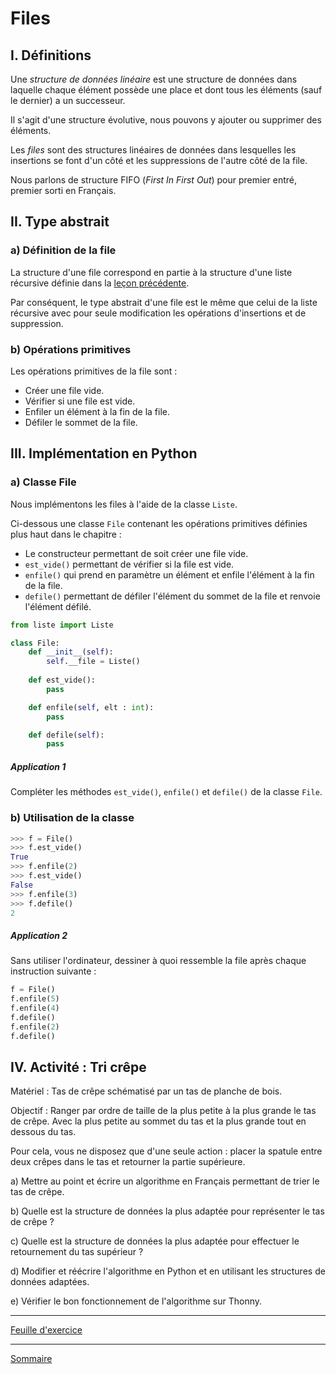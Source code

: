 # Files

## I. Définitions

Une *structure de données linéaire* est une structure de données dans laquelle chaque élément possède une place et dont tous les éléments (sauf le dernier) a un successeur.

Il s'agit d'une structure évolutive, nous pouvons y ajouter ou supprimer des éléments.

Les *files* sont des structures linéaires de données dans lesquelles les insertions se font d'un côté et les suppressions de l'autre côté de la file.

Nous parlons de structure FIFO (*First In First Out*) pour premier entré, premier sorti en Français.

## II. Type abstrait

### a) Définition de la file

La structure d'une file correspond en partie à la structure d'une liste récursive définie dans la [leçon précédente](Listes_recursives.md).

Par conséquent, le type abstrait d'une file est le même que celui de la liste récursive avec pour seule modification les opérations d'insertions et de suppression.

### b) Opérations primitives

Les opérations primitives de la file sont :

- Créer une file vide.
- Vérifier si une file est vide.
- Enfiler un élément à la fin de la file.
- Défiler le sommet de la file.

## III. Implémentation en Python

### a) Classe File

Nous implémentons les files à l'aide de la classe `Liste`.

Ci-dessous une classe `File` contenant les opérations primitives définies plus haut dans le chapitre :

- Le constructeur permettant de soit créer une file vide.
- `est_vide()` permettant de vérifier si la file est vide.
- `enfile()` qui prend en paramètre un élément et enfile l'élément à la fin de la file.
- `defile()` permettant de défiler l'élément du sommet de la file et renvoie l'élément défilé.

```python
from liste import Liste

class File:
    def __init__(self):
        self.__file = Liste()
    
    def est_vide():
        pass

    def enfile(self, elt : int):
        pass

    def defile(self):
        pass
```

##### Application 1

Compléter les méthodes `est_vide()`, `enfile()` et `defile()` de la classe `File`.

### b) Utilisation de la classe 

```python
>>> f = File()
>>> f.est_vide()
True
>>> f.enfile(2)
>>> f.est_vide()
False
>>> f.enfile(3)
>>> f.defile()
2
```

##### Application 2

Sans utiliser l'ordinateur, dessiner à quoi ressemble la file après chaque instruction suivante :

```python
f = File()
f.enfile(5)
f.enfile(4)
f.defile()
f.enfile(2)
f.defile()
```

## IV. Activité : Tri crêpe

Matériel : Tas de crêpe schématisé par un tas de planche de bois.

Objectif : Ranger par ordre de taille de la plus petite à la plus grande le tas de crêpe. Avec la plus petite au sommet du tas et la plus grande tout en dessous du tas.

Pour cela, vous ne disposez que d'une seule action : placer la spatule entre deux crêpes dans le tas et retourner la partie supérieure.

a) Mettre au point et écrire un algorithme en Français permettant de trier le tas de crêpe.

b) Quelle est la structure de données la plus adaptée pour représenter le tas de crêpe ?

c) Quelle est la structure de données la plus adaptée pour effectuer le retournement du tas supérieur ?

d) Modifier et réécrire l'algorithme en Python et en utilisant les structures de données adaptées.

e) Vérifier le bon fonctionnement de l'algorithme sur Thonny.

_________

[Feuille d'exercice](./Exercices/Exercices_files.md)

_______________

[Sommaire](./../README.md)